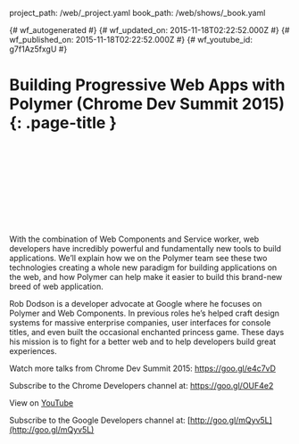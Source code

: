 project_path: /web/_project.yaml
book_path: /web/shows/_book.yaml

{# wf_autogenerated #}
{# wf_updated_on: 2015-11-18T02:22:52.000Z #}
{# wf_published_on: 2015-11-18T02:22:52.000Z #}
{# wf_youtube_id: g7f1Az5fxgU #}

# Building Progressive Web Apps with Polymer (Chrome Dev Summit 2015) {: .page-title }


<div class="video-wrapper">
  <iframe class="devsite-embedded-youtube-video" data-video-id="g7f1Az5fxgU"
          data-autohide="1" data-showinfo="0" frameborder="0" allowfullscreen>
  </iframe>
</div>

With the combination of Web Components and Service worker, web developers have incredibly powerful and fundamentally new tools to build applications. We’ll explain how we on the Polymer team see these two technologies creating a whole new paradigm for building applications on the web, and how Polymer can help make it easier to build this brand-new breed of web application.

Rob Dodson is a developer advocate at Google where he focuses on Polymer and Web Components. In previous roles he’s helped craft design systems for massive enterprise companies, user interfaces for console titles, and even built the occasional enchanted princess game. These days his mission is to fight for a better web and to help developers build great experiences.

Watch more talks from Chrome Dev Summit 2015: https://goo.gl/e4c7vD

Subscribe to the Chrome Developers channel at: https://goo.gl/OUF4e2

View on [YouTube](https://youtu.be/g7f1Az5fxgU)

Subscribe to the Google Developers channel at: [http://goo.gl/mQyv5L](http://goo.gl/mQyv5L)
